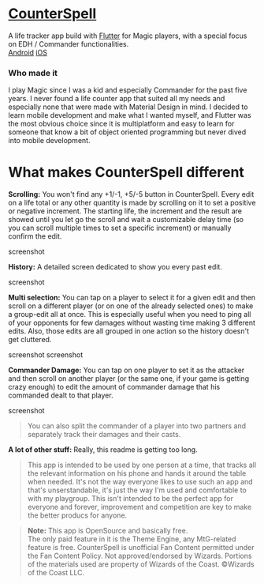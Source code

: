 # [**CounterSpell**](https://play.google.com/store/apps/details?id=com.mvsidereusart.counterspell)
A life tracker app build with [Flutter](https://flutter.dev/) for Magic players, with a special focus on EDH / Commander functionalities.  
[Android](https://play.google.com/store/apps/details?id=com.mvsidereusart.counterspell)
[iOS](https://itunes.apple.com/us/app/counterspell/id1459235508?l=it&ls=1&mt=8)



### Who made it
I play Magic since I was a kid and especially Commander for the past five years. I never found a life counter app that suited all my needs and especially none that were made with Material Design in mind. I decided to learn mobile development and make what I wanted myself, and Flutter was the most obvious choice since it is multiplatform and easy to learn for someone that know a bit of object oriented programming but never dived into mobile development.


# What makes CounterSpell different

**Scrolling:** You won't find any +1/-1, +5/-5 button in CounterSpell. Every edit on a life total or any other quantity is made by scrolling on it to set a positive or negative increment. The starting life, the increment and the result are showed until you let go the scroll and wait a customizable delay time (so you can scroll multiple times to set a specific increment) or manually confirm the edit.

screenshot

**History:** A detailed screen dedicated to show you every past edit.

screenshot

**Multi selection:** You can tap on a player to select it for a given edit and then scroll on a different player (or on one of the already selected ones) to make a group-edit all at once. This is especially useful when you need to ping all of your opponents for few damages without wasting time making 3 different edits. Also, those edits are all grouped in one action so the history doesn't get cluttered.

screenshot  screenshot

**Commander Damage:** You can tap on one player to set it as the attacker and then scroll on another player (or the same one, if your game is getting crazy enough) to edit the amount of commander damage that his commanded dealt to that player.

screenshot

>You can also split the commander of a player into two partners and separately track their damages and their casts.

**A lot of other stuff:** Really, this readme is getting too long.


>This app is intended to be used by one person at a time, that tracks all the relevant information on his phone and hands it around the table when needed. It's not the way everyone likes to use such an app and that's unserstandable, it's just the way I'm used and comfortable to with my playgroup. This isn't intended to be the perfect app for everyone and forever, improvement and competition are key to make the better producs for anyone.


>**Note:** This app is OpenSource and basically free.<br>
>The only paid feature in it is the Theme Engine, any MtG-related feature is free.
>CounterSpell is unofficial Fan Content permitted under the Fan Content Policy. Not approved/endorsed by Wizards. Portions of the materials used are property of Wizards of the Coast. ©Wizards of the Coast LLC.

